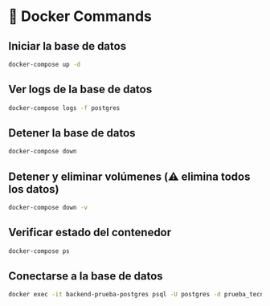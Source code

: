 # 🐳 Docker Commands

## Iniciar la base de datos
```bash
docker-compose up -d
```

## Ver logs de la base de datos
```bash
docker-compose logs -f postgres
```

## Detener la base de datos
```bash
docker-compose down
```

## Detener y eliminar volúmenes (⚠️ elimina todos los datos)
```bash
docker-compose down -v
```

## Verificar estado del contenedor
```bash
docker-compose ps
```

## Conectarse a la base de datos
```bash
docker exec -it backend-prueba-postgres psql -U postgres -d prueba_tecnica
```
